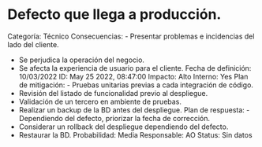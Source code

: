 # Defecto que llega a producción.

Categoría: Técnico
Consecuencias: - Presentar problemas e incidencias del lado del cliente.
- Se perjudica la operación del negocio.
- Se afecta la experiencia de usuario para el cliente.
Fecha de definición: 10/03/2022
ID: May 25 2022, 08:47:00
Impacto: Alto
Interno: Yes
Plan de mitigación: - Pruebas unitarias previas a cada integración de código.
- Revisión del listado de funcionalidad previo al despliegue.
- Validación de un tercero en ambiente de pruebas.
- Realizar un backup de la BD antes del despliegue.
Plan de respuesta: - Dependiendo del defecto, priorizar la fecha de corrección.
- Considerar un rollback del despliegue dependiendo del defecto.
- Restaurar la BD.
Probabilidad: Media
Responsable: AO
Status: Sin datos